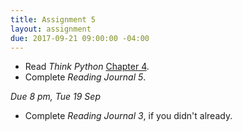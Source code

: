 ```yaml
---
title: Assignment 5
layout: assignment
due: 2017-09-21 09:00:00 -04:00
---
```


* Read *Think Python* [Chapter 4](http://www.greenteapress.com/thinkpython2/html/thinkpython2005.html).
* Complete *Reading Journal 5*.

*Due 8 pm, Tue 19 Sep*

* Complete *Reading Journal 3*, if you didn't already.
